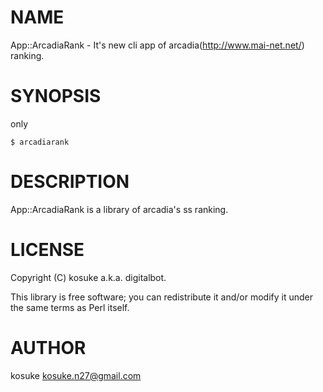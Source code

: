 # NAME

App::ArcadiaRank - It's new cli app of arcadia(http://www.mai-net.net/) ranking.

# SYNOPSIS

only

    $ arcadiarank

# DESCRIPTION

App::ArcadiaRank is a library of arcadia's ss ranking.

# LICENSE

Copyright (C) kosuke a.k.a. digitalbot.

This library is free software; you can redistribute it and/or modify
it under the same terms as Perl itself.

# AUTHOR

kosuke <kosuke.n27@gmail.com>
